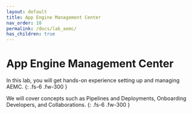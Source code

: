 ```yaml
---
layout: default
title: App Engine Management Center
nav_order: 10
permalink: /docs/lab_aemc/
has_children: true
---
```


# App Engine Management Center

In this lab, you will get hands-on experience setting up and managing AEMC.
{: .fs-6 .fw-300 }

We will cover concepts such as Pipelines and Deployments, Onboarding Developers, and Collaborations.
{: .fs-6 .fw-300 }